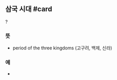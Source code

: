 ## 삼국 시대 #card
?
### 뜻
- period of the three kingdoms (고구려, 백제, 신라)
### 예
-
<!--SR:!2025-03-28,13,230-->

